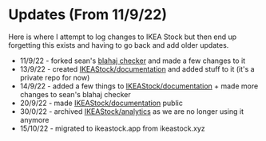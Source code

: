 # Updates (From 11/9/22)
Here is where I attempt to log changes to IKEA Stock but then end up forgetting this exists and having to go back and add older updates.

- 11/9/22 - forked sean's [blahaj checker](https://github.com/devramsean0/blahaj-checker-uk) and made a few changes to it
- 13/9/22 - created [IKEAStock/documentation](https://github.com/IKEAStock/documentation) and added stuff to it (it's a private repo for now)
- 14/9/22 - added a few things to [IKEAStock/documentation](https://github.com/IKEAStock/documentation) + made more changes to sean's blahaj checker
- 20/9/22 - made [IKEAStock/documentation](https://github.com/IKEAStock/documentation) public
- 30/0/22 - archived [IKEAStock/analytics](https://github.com/IKEAStock/analytics) as we are no longer using it anymore
- 15/10/22 - migrated to ikeastock.app from ikeastock.xyz
